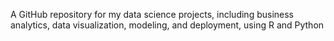 A GitHub repository for my data science projects, including business analytics, data visualization, modeling, and deployment, using R and Python
